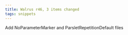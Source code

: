 ```yaml
---
title: Walrus r46, 3 items changed
tags: snippets
---
```


Add NoParameterMarker and ParsletRepetitionDefault files
